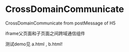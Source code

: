 # CrossDomainCommunicate
CrossDomainCommunicate from postMessage of H5

iframe父页面和子页面之间跨域通信组件

测试demo见 a.html , b.html!

